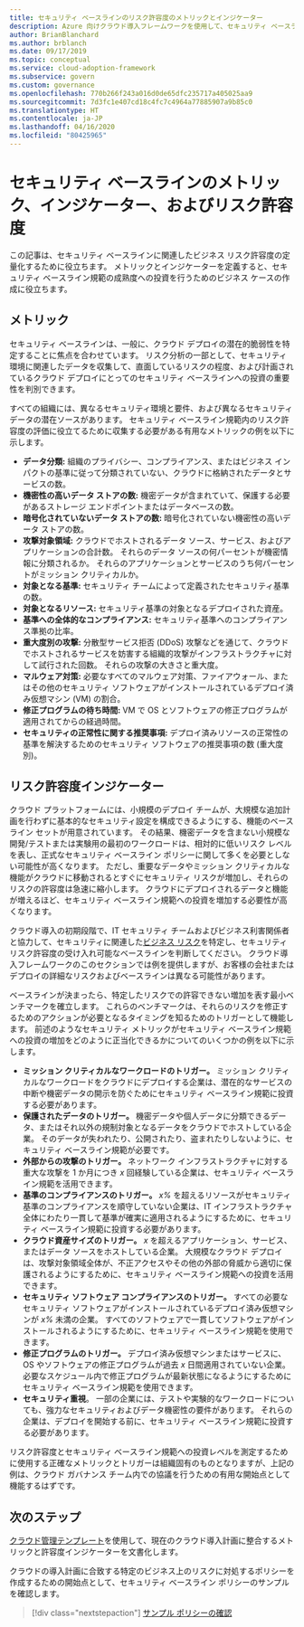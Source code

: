 ```yaml
---
title: セキュリティ ベースラインのリスク許容度のメトリックとインジケーター
description: Azure 向けクラウド導入フレームワークを使用して、セキュリティ ベースラインに関連するビジネス リスクの許容度を定量化する方法について説明します。
author: BrianBlanchard
ms.author: brblanch
ms.date: 09/17/2019
ms.topic: conceptual
ms.service: cloud-adoption-framework
ms.subservice: govern
ms.custom: governance
ms.openlocfilehash: 770b266f243a016d0de65dfc235717a405025aa9
ms.sourcegitcommit: 7d3fc1e407cd18c4fc7c4964a77885907a9b85c0
ms.translationtype: HT
ms.contentlocale: ja-JP
ms.lasthandoff: 04/16/2020
ms.locfileid: "80425965"
---
```

# <a name="security-baseline-metrics-indicators-and-risk-tolerance"></a>セキュリティ ベースラインのメトリック、インジケーター、およびリスク許容度

この記事は、セキュリティ ベースラインに関連したビジネス リスク許容度の定量化するために役立ちます。 メトリックとインジケーターを定義すると、セキュリティ ベースライン規範の成熟度への投資を行うためのビジネス ケースの作成に役立ちます。

## <a name="metrics"></a>メトリック

セキュリティ ベースラインは、一般に、クラウド デプロイの潜在的脆弱性を特定することに焦点を合わせています。 リスク分析の一部として、セキュリティ環境に関連したデータを収集して、直面しているリスクの程度、および計画されているクラウド デプロイにとってのセキュリティ ベースラインへの投資の重要性を判別できます。

すべての組織には、異なるセキュリティ環境と要件、および異なるセキュリティ データの潜在ソースがあります。 セキュリティ ベースライン規範内のリスク許容度の評価に役立てるために収集する必要がある有用なメトリックの例を以下に示します。

- **データ分類:** 組織のプライバシー、コンプライアンス、またはビジネス インパクトの基準に従って分類されていない、クラウドに格納されたデータとサービスの数。
- **機密性の高いデータ ストアの数:** 機密データが含まれていて、保護する必要があるストレージ エンドポイントまたはデータベースの数。
- **暗号化されていないデータ ストアの数:** 暗号化されていない機密性の高いデータ ストアの数。
- **攻撃対象領域:** クラウドでホストされるデータ ソース、サービス、およびアプリケーションの合計数。 それらのデータ ソースの何パーセントが機密情報に分類されるか。 それらのアプリケーションとサービスのうち何パーセントがミッション クリティカルか。
- **対象となる基準:** セキュリティ チームによって定義されたセキュリティ基準の数。
- **対象となるリソース:** セキュリティ基準の対象となるデプロイされた資産。
- **基準への全体的なコンプライアンス:** セキュリティ基準へのコンプライアンス準拠の比率。
- **重大度別の攻撃:** 分散型サービス拒否 (DDoS) 攻撃などを通じて、クラウドでホストされるサービスを妨害する組織的攻撃がインフラストラクチャに対して試行された回数。 それらの攻撃の大きさと重大度。
- **マルウェア対策:** 必要なすべてのマルウェア対策、ファイアウォール、またはその他のセキュリティ ソフトウェアがインストールされているデプロイ済み仮想マシン (VM) の割合。
- **修正プログラムの待ち時間:** VM で OS とソフトウェアの修正プログラムが適用されてからの経過時間。
- **セキュリティの正常性に関する推奨事項:** デプロイ済みリソースの正常性の基準を解決するためのセキュリティ ソフトウェアの推奨事項の数 (重大度別)。

## <a name="risk-tolerance-indicators"></a>リスク許容度インジケーター

クラウド プラットフォームには、小規模のデプロイ チームが、大規模な追加計画を行わずに基本的なセキュリティ設定を構成できるようにする、機能のベースライン セットが用意されています。 その結果、機密データを含まない小規模な開発/テストまたは実験用の最初のワークロードは、相対的に低いリスク レベルを表し、正式なセキュリティ ベースライン ポリシーに関して多くを必要としない可能性が高くなります。 ただし、重要なデータやミッション クリティカルな機能がクラウドに移動されるとすぐにセキュリティ リスクが増加し、それらのリスクの許容度は急速に縮小します。 クラウドにデプロイされるデータと機能が増えるほど、セキュリティ ベースライン規範への投資を増加する必要性が高くなります。

クラウド導入の初期段階で、IT セキュリティ チームおよびビジネス利害関係者と協力して、セキュリティに関連した[ビジネス リスク](./business-risks.md)を特定し、セキュリティ リスク許容度の受け入れ可能なベースラインを判断してください。 クラウド導入フレームワークのこのセクションでは例を提供しますが、お客様の会社またはデプロイの詳細なリスクおよびベースラインは異なる可能性があります。

ベースラインが決まったら、特定したリスクでの許容できない増加を表す最小ベンチマークを確立します。 これらのベンチマークは、それらのリスクを修正するためのアクションが必要となるタイミングを知るためのトリガーとして機能します。 前述のようなセキュリティ メトリックがセキュリティ ベースライン規範への投資の増加をどのように正当化できるかについてのいくつかの例を以下に示します。

- **ミッション クリティカルなワークロードのトリガー。** ミッション クリティカルなワークロードをクラウドにデプロイする企業は、潜在的なサービスの中断や機密データの開示を防ぐためにセキュリティ ベースライン規範に投資する必要があります。
- **保護されたデータのトリガー。** 機密データや個人データに分類できるデータ、またはそれ以外の規制対象となるデータをクラウドでホストしている企業。 そのデータが失われたり、公開されたり、盗まれたりしないように、セキュリティ ベースライン規範が必要です。
- **外部からの攻撃のトリガー。** ネットワーク インフラストラクチャに対する重大な攻撃を 1 か月につき _x_ 回経験している企業は、セキュリティ ベースライン規範を活用できます。
- **基準のコンプライアンスのトリガー。** _x%_ を超えるリソースがセキュリティ基準のコンプライアンスを順守していない企業は、IT インフラストラクチャ全体にわたり一貫して基準が確実に適用されるようにするために、セキュリティ ベースライン規範に投資する必要があります。
- **クラウド資産サイズのトリガー。** _x_ を超えるアプリケーション、サービス、またはデータ ソースをホストしている企業。 大規模なクラウド デプロイは、攻撃対象領域全体が、不正アクセスやその他の外部の脅威から適切に保護されるようにするために、セキュリティ ベースライン規範への投資を活用できます。
- **セキュリティ ソフトウェア コンプライアンスのトリガー。** すべての必要なセキュリティ ソフトウェアがインストールされているデプロイ済み仮想マシンが _x%_ 未満の企業。 すべてのソフトウェアで一貫してソフトウェアがインストールされるようにするために、セキュリティ ベースライン規範を使用できます。
- **修正プログラムのトリガー。** デプロイ済み仮想マシンまたはサービスに、OS やソフトウェアの修正プログラムが過去 _x_ 日間適用されていない企業。 必要なスケジュール内で修正プログラムが最新状態になるようにするためにセキュリティ ベースライン規範を使用できます。
- **セキュリティ重視**。 一部の企業には、テストや実験的なワークロードについても、強力なセキュリティおよびデータ機密性の要件があります。 それらの企業は、デプロイを開始する前に、セキュリティ ベースライン規範に投資する必要があります。

リスク許容度とセキュリティ ベースライン規範への投資レベルを測定するために使用する正確なメトリックとトリガーは組織固有のものとなりますが、上記の例は、クラウド ガバナンス チーム内での協議を行うための有用な開始点として機能するはずです。

## <a name="next-steps"></a>次のステップ

[クラウド管理テンプレート](./template.md)を使用して、現在のクラウド導入計画に整合するメトリックと許容度インジケーターを文書化します。

クラウドの導入計画に合致する特定のビジネス上のリスクに対処するポリシーを作成するための開始点として、セキュリティ ベースライン ポリシーのサンプルを確認します。

> [!div class="nextstepaction"]
> [サンプル ポリシーの確認](./policy-statements.md)
